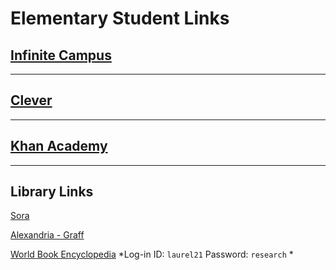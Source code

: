 # Elementary Student Links
## [Infinite Campus](https://mtdecloud2.infinitecampus.org/campus/portal/laurel.jsp)

---
## [Clever](https://clever.com/oauth/authorize?channel=clever&client_id=4c63c1cf623dce82caac&confirmed=true&redirect_uri=https%3A%2F%2Fclever.com%2Fin%2Fauth_callback&response_type=code&state=2df4f2ff25aebea51078feee5d49f0ce3c35566f4ab6dff804a62153651b7d62&district_id=572387848389b60100000088)

---


## [Khan Academy](https://www.khanacademy.org/)


---
## Library Links
[Sora](https://soraapp.com/welcome)

[Alexandria - Graff](https://graff.goalexandria.com/)

[World Book Encyclopedia](https://www.worldbookonline.com/wb/Login?ed=wb&subacct=N7401) *Log-in ID: `laurel21` Password: `research` *

